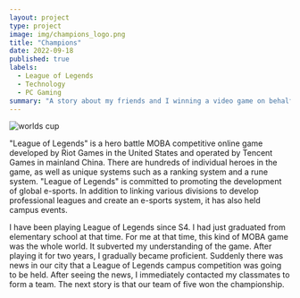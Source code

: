 ```yaml
---
layout: project
type: project
image: img/champions_logo.png
title: "Champions"
date: 2022-09-18
published: true
labels:
  - League of Legends
  - Technology
  - PC Gaming
summary: "A story about my friends and I winning a video game on behalf of our school."
---
```

![worlds cup](https://github.com/jingyuh1/jingyuh1.github.io/assets/156954674/f2c4f235-d0bd-4649-b00e-ac02cf0af7f9)

"League of Legends" is a hero battle MOBA competitive online game developed by Riot Games in the United States and operated by Tencent Games in mainland China. There are hundreds of individual heroes in the game, as well as unique systems such as a ranking system and a rune system. "League of Legends" is committed to promoting the development of global e-sports. In addition to linking various divisions to develop professional leagues and create an e-sports system, it has also held campus events.

I have been playing League of Legends since S4. I had just graduated from elementary school at that time. For me at that time, this kind of MOBA game was the whole world. It subverted my understanding of the game. After playing it for two years, I gradually became proficient. Suddenly there was news in our city that a League of Legends campus competition was going to be held. After seeing the news, I immediately contacted my classmates to form a team. The next story is that our team of five won the championship.




